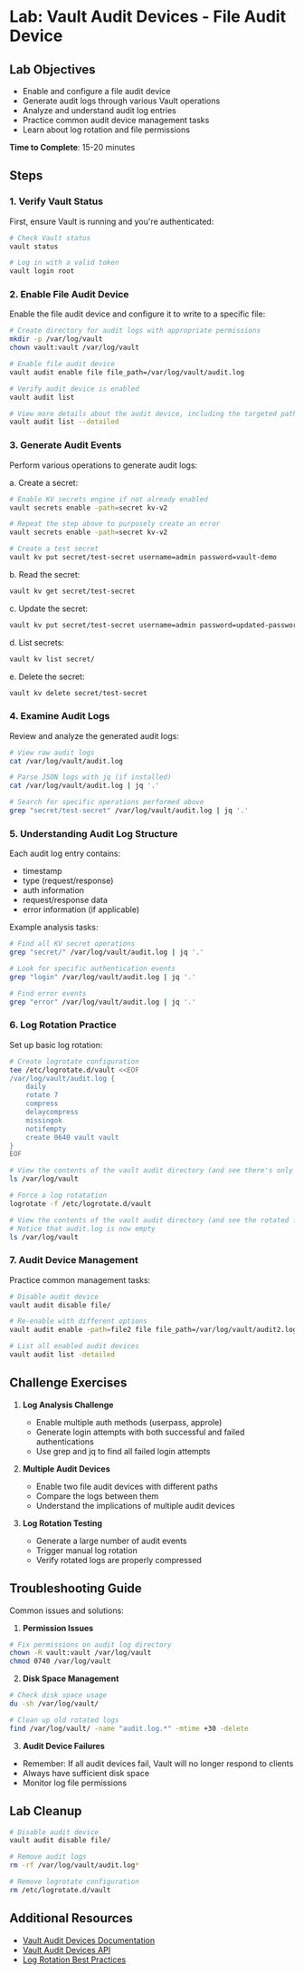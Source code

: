 # Lab: Vault Audit Devices - File Audit Device

## Lab Objectives
- Enable and configure a file audit device
- Generate audit logs through various Vault operations
- Analyze and understand audit log entries
- Practice common audit device management tasks
- Learn about log rotation and file permissions

**Time to Complete**: 15-20 minutes

## Steps

### 1. Verify Vault Status
First, ensure Vault is running and you're authenticated:
```bash
# Check Vault status
vault status

# Log in with a valid token
vault login root
```

### 2. Enable File Audit Device
Enable the file audit device and configure it to write to a specific file:
```bash
# Create directory for audit logs with appropriate permissions
mkdir -p /var/log/vault
chown vault:vault /var/log/vault

# Enable file audit device
vault audit enable file file_path=/var/log/vault/audit.log

# Verify audit device is enabled
vault audit list

# View more details about the audit device, including the targeted path/file
vault audit list --detailed
```

### 3. Generate Audit Events
Perform various operations to generate audit logs:

a. Create a secret:
```bash
# Enable KV secrets engine if not already enabled
vault secrets enable -path=secret kv-v2

# Repeat the step above to purposely create an error
vault secrets enable -path=secret kv-v2

# Create a test secret
vault kv put secret/test-secret username=admin password=vault-demo
```

b. Read the secret:
```bash
vault kv get secret/test-secret
```

c. Update the secret:
```bash
vault kv put secret/test-secret username=admin password=updated-password
```

d. List secrets:
```bash
vault kv list secret/
```

e. Delete the secret:
```bash
vault kv delete secret/test-secret
```

### 4. Examine Audit Logs
Review and analyze the generated audit logs:
```bash
# View raw audit logs
cat /var/log/vault/audit.log

# Parse JSON logs with jq (if installed)
cat /var/log/vault/audit.log | jq '.'

# Search for specific operations performed above
grep "secret/test-secret" /var/log/vault/audit.log | jq '.'
```

### 5. Understanding Audit Log Structure
Each audit log entry contains:
- timestamp
- type (request/response)
- auth information
- request/response data
- error information (if applicable)

Example analysis tasks:
```bash
# Find all KV secret operations
grep "secret/" /var/log/vault/audit.log | jq '.'

# Look for specific authentication events
grep "login" /var/log/vault/audit.log | jq '.'

# Find error events
grep "error" /var/log/vault/audit.log | jq '.'
```

### 6. Log Rotation Practice
Set up basic log rotation:
```bash
# Create logrotate configuration
tee /etc/logrotate.d/vault <<EOF
/var/log/vault/audit.log {
    daily
    rotate 7
    compress
    delaycompress
    missingok
    notifempty
    create 0640 vault vault
}
EOF

# View the contents of the vault audit directory (and see there's only one file)
ls /var/log/vault

# Force a log rotatation
logrotate -f /etc/logrotate.d/vault

# View the contents of the vault audit directory (and see the rotated file)
# Notice that audit.log is now empty
ls /var/log/vault
```

### 7. Audit Device Management
Practice common management tasks:
```bash
# Disable audit device
vault audit disable file/

# Re-enable with different options
vault audit enable -path=file2 file file_path=/var/log/vault/audit2.log

# List all enabled audit devices
vault audit list -detailed
```

## Challenge Exercises

1. **Log Analysis Challenge**
   - Enable multiple auth methods (userpass, approle)
   - Generate login attempts with both successful and failed authentications
   - Use grep and jq to find all failed login attempts

2. **Multiple Audit Devices**
   - Enable two file audit devices with different paths
   - Compare the logs between them
   - Understand the implications of multiple audit devices

3. **Log Rotation Testing**
   - Generate a large number of audit events
   - Trigger manual log rotation
   - Verify rotated logs are properly compressed

## Troubleshooting Guide

Common issues and solutions:

1. **Permission Issues**
```bash
# Fix permissions on audit log directory
chown -R vault:vault /var/log/vault
chmod 0740 /var/log/vault
```

2. **Disk Space Management**
```bash
# Check disk space usage
du -sh /var/log/vault/

# Clean up old rotated logs
find /var/log/vault/ -name "audit.log.*" -mtime +30 -delete
```

3. **Audit Device Failures**
- Remember: If all audit devices fail, Vault will no longer respond to clients
- Always have sufficient disk space
- Monitor log file permissions

## Lab Cleanup
```bash
# Disable audit device
vault audit disable file/

# Remove audit logs
rm -rf /var/log/vault/audit.log*

# Remove logrotate configuration
rm /etc/logrotate.d/vault
```

## Additional Resources
- [Vault Audit Devices Documentation](https://www.vaultproject.io/docs/audit)
- [Vault Audit Devices API](https://www.vaultproject.io/api-docs/system/audit)
- [Log Rotation Best Practices](https://www.vaultproject.io/docs/configuration/listener/tcp#rotation)